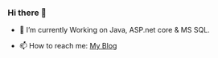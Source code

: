 ### Hi there 👋






 
- 🌱 I’m currently Working on Java, ASP.net core & MS SQL.



- 📫 How to reach me: <a href="https://rkfobia.blogspot.com/?m=1"> My Blog </a>



